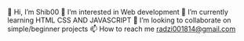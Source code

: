 👋 Hi, I’m Shib00
👀 I’m interested in Web development
🌱 I’m currently learning HTML CSS AND JAVASCRIPT
💞️ I’m looking to collaborate on simple/beginner projects
📫 How to reach me radzi001814@gmail.com
